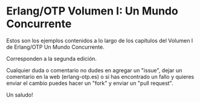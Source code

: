 Erlang/OTP Volumen I: Un Mundo Concurrente
==========================================

Estos son los ejemplos contenidos a lo largo de los capítulos del Volumen I de Erlang/OTP Un Mundo Concurrente.

Corresponden a la segunda edición.

Cualquier duda o comentario no dudes en agregar un "issue", dejar un comentario en la web (erlang-otp.es) o si has encontrado un fallo y quieres enviar el cambio puedes hacer un "fork" y enviar un "pull request".

Un saludo!

